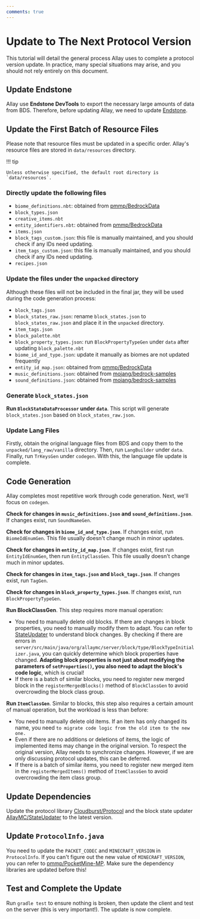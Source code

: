 ```yaml
---
comments: true
---
```


# Update to The Next Protocol Version

This tutorial will detail the general process Allay uses to complete a protocol version update.
In practice, many special situations may arise, and you should not rely entirely on this document.

## Update Endstone

Allay use **Endstone DevTools** to export the necessary large amounts of data from BDS.
Therefore, before updating Allay, we need to update [Endstone](https://github.com/EndstoneMC/endstone).

## Update the First Batch of Resource Files

Please note that resource files must be updated in a specific order.
Allay's resource files are stored in `data/resources` directory.

!!! tip

    Unless otherwise specified, the default root directory is `data/resources`.

### Directly update the following files

- `biome_definitions.nbt`: obtained from [pmmp/BedrockData](https://github.com/pmmp/BedrockData)
- `block_types.json`
- `creative_items.nbt`
- `entity_identifiers.nbt`: obtained from [pmmp/BedrockData](https://github.com/pmmp/BedrockData)
- `items.json`
- `block_tags_custom.json`: this file is manually maintained, and you should check if any IDs need updating.
- `item_tags_custom.json`: this file is manually maintained, and you should check if any IDs need updating.
- `recipes.json`

### Update the files under the `unpacked` directory

Although these files will not be included in the final jar, they will be used during the code generation process:

- `block_tags.json`
- `block_states_raw.json`: rename `block_states.json` to `block_states_raw.json` and place it in the `unpacked`
  directory.
- `item_tags.json`
- `block_palette.nbt`
- `block_property_types.json`: run `BlockPropertyTypeGen` under `data` after updating `block_palette.nbt`
- `biome_id_and_type.json`: update it manually as biomes are not updated frequently
- `entity_id_map.json`: obtained from [pmmp/BedrockData](https://github.com/pmmp/BedrockData)
- `music_definitions.json`: obtained
  from [mojang/bedrock-samples](https://github.com/Mojang/bedrock-samples/blob/main/resource_pack/sounds/music_definitions.json)
- `sound_definitions.json`: obtained
  from [mojang/bedrock-samples](https://github.com/Mojang/bedrock-samples/blob/main/resource_pack/sounds/sound_definitions.json)

### Generate `block_states.json`

**Run `BlockStateDataProcessor` under `data`**. This script will generate `block_states.json` based on
`block_states_raw.json`.

### Update Lang Files

Firstly, obtain the original language files from BDS and copy them to the `unpacked/lang_raw/vanilla` directory.
Then, run `LangBuilder` under `data`. Finally, run `TrKeysGen` under `codegen`. With this, the language file update is
complete.

[//]: # (### Generate `item_meta_block_state_bimap.nbt`)

[//]: # ()

[//]: # (**Run `ItemMetaToBlockStateMappingsGenerator` under `data`**. This script will generate)

[//]: # (item_meta_block_state_bimap.nbt based on creative_items.nbt. Remember to delete the old files before running!)

## Code Generation

Allay completes most repetitive work through code generation. Next, we'll focus on `codegen`.

**Check for changes in `music_definitions.json` and `sound_definitions.json`**. If changes exist, run `SoundNameGen`.

**Check for changes in `biome_id_and_type.json`**. If changes exist, run `BiomeIdEnumGen`. This file usually doesn't
change much in minor updates.

**Check for changes in `entity_id_map.json`**. If changes exist, first run `EntityIdEnumGen`, then run `EntityClassGen`.
This file usually doesn't change much in minor updates.

**Check for changes in `item_tags.json` and `block_tags.json`**. If changes exist, run `TagGen`.

**Check for changes in `block_property_types.json`**. If changes exist, run `BlockPropertyTypeGen`.

**Run BlockClassGen**. This step requires more manual operation:

- You need to manually delete old blocks. If there are changes in block properties, you need to manually modify them to
  adapt. You can refer to [StateUpdater](https://github.com/AllayMC/StateUpdater) to understand block
  changes.
  By checking if there are errors
  in `server/src/main/java/org/allaymc/server/block/type/BlockTypeInitializer.java`, you can quickly determine
  which block properties have changed.
  **Adapting block properties is not just about modifying the parameters of `setProperties()`, you also need to adapt
  the block's code logic**, which is crucial!
- If there is a batch of similar blocks, you need to register new merged block in the `registerMergedBlocks()` method
  of `BlockClassGen` to avoid overcrowding the block class group.

**Run `ItemClassGen`**. Similar to blocks, this step also requires a certain amount of manual operation, but the
workload is less than before:

- You need to manually delete old items. If an item has only changed its name, you need `to migrate code logic from the
  old item to the new one.`
- Even if there are no additions or deletions of items, the logic of implemented items may change in the original
  version. To respect the original version, Allay needs to synchronize changes. However, if we are only discussing
  protocol updates, this can be deferred.
- If there is a batch of similar items, you need to register new merged item in the `registerMergedItems()` method
  of `ItemClassGen` to avoid overcrowding the item class group.

## Update Dependencies

Update the protocol library [Cloudburst/Protocol](https://github.com/CloudburstMC/Protocol) and the block state
updater [AllayMC/StateUpdater](https://github.com/AllayMC/StateUpdater) to the latest version.

## Update `ProtocolInfo.java`

You need to update the `PACKET_CODEC` and `MINECRAFT_VERSION` in `ProtocolInfo`. If you can't figure out the new value
of `MINECRAFT_VERSION`, you can refer
to [pmmp/PocketMine-MP](https://github.com/pmmp/PocketMine-MP).
Make sure the dependency libraries are updated before this!

## Test and Complete the Update

Run `gradle test` to ensure nothing is broken, then update the client and test on the server (this is very important!).
The update is now complete.